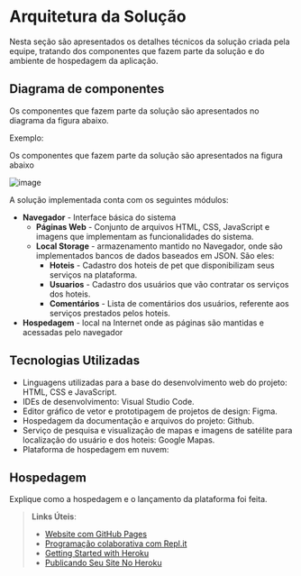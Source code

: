 # Arquitetura da Solução

Nesta seção são apresentados os detalhes técnicos da solução criada pela equipe, tratando dos componentes que fazem parte da solução e do ambiente de hospedagem da aplicação.

## Diagrama de componentes

Os componentes que fazem parte da solução são apresentados no diagrama da figura abaixo.

Exemplo: 

Os componentes que fazem parte da solução são apresentados na figura abaixo

![image](https://user-images.githubusercontent.com/103541503/164996306-e0cbf35b-0239-4e23-b6ed-9b9c045edf23.png)

A solução implementada conta com os seguintes módulos:
- **Navegador** - Interface básica do sistema  
  - **Páginas Web** - Conjunto de arquivos HTML, CSS, JavaScript e imagens que implementam as funcionalidades do sistema.
   - **Local Storage** - armazenamento mantido no Navegador, onde são implementados bancos de dados baseados em JSON. São eles: 
     - **Hoteis** - Cadastro dos hoteis de pet que disponibilizam seus serviços na plataforma.
     - **Usuarios** - Cadastro dos usuários que vão contratar os serviços dos hoteis.
     - **Comentários** - Lista de comentários dos usuários, referente aos serviços prestados pelos hoteis.
 - **Hospedagem** - local na Internet onde as páginas são mantidas e acessadas pelo navegador

## Tecnologias Utilizadas
- Linguagens utilizadas para a base do desenvolvimento web do projeto: HTML, CSS e JavaScript.
- IDEs de desenvolvimento: Visual Studio Code.
- Editor gráfico de vetor e prototipagem de projetos de design: Figma.
- Hospedagem da documentação e arquivos do projeto: Github.
- Serviço de pesquisa e visualização de mapas e imagens de satélite para localização do usuário e dos hoteis: Google Mapas.
- Plataforma de hospedagem em nuvem:

## Hospedagem

Explique como a hospedagem e o lançamento da plataforma foi feita.

> **Links Úteis**:
>
> - [Website com GitHub Pages](https://pages.github.com/)
> - [Programação colaborativa com Repl.it](https://repl.it/)
> - [Getting Started with Heroku](https://devcenter.heroku.com/start)
> - [Publicando Seu Site No Heroku](http://pythonclub.com.br/publicando-seu-hello-world-no-heroku.html)
